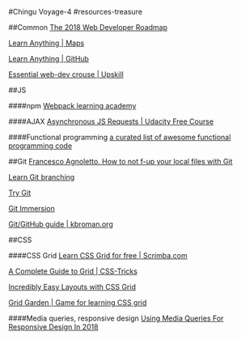 #Chingu Voyage-4 #resources-treasure

##Common
[The 2018 Web Developer Roadmap](https://codeburst.io/the-2018-web-developer-roadmap-826b1b806e8d)

[Learn Anything | Maps](https://learn-anything.xyz/)

[Learn Anything | GitHub]( https://github.com/learn-anything/learn-anything)

[Essential web-dev crouse | Upskill](https://upskillcourses.com/p/essential-web-developer-course)

##JS

####npm
[Webpack learning academy](https://webpack.academy/)

####AJAX
[Asynchronous JS Requests | Udacity Free Course](https://in.udacity.com/course/asynchronous-javascript-requests--ud109)

####Functional programming
[a curated list of awesome functional programming code](https://github.com/stoeffel/awesome-fp-js)

##Git
[Francesco Agnoletto. How to not f-up your local files with Git](https://medium.com/@francesco.agnoletto/how-to-not-f-up-your-local-files-with-git-part-1-e0756c88fd3c)

[Learn Git branching](https://learngitbranching.js.org/)

[Try Git](https://learngitbranching.js.org/)

[Git Immersion](http://gitimmersion.com/)

[Git/GitHub guide | kbroman.org](http://kbroman.org/github_tutorial/)

##CSS

####CSS Grid
[Learn CSS Grid for free | Scrimba.com](https://scrimba.com/g/gR8PTE)

[A Complete Guide to Grid | CSS-Tricks](https://scrimba.com/g/gR8PTE)

[Incredibly Easy Layouts with CSS Grid](https://youtu.be/tFKrK4eAiUQ)

[Grid Garden | Game for learning CSS grid](http://cssgridgarden.com/)


####Media queries, responsive design
[Using Media Queries For Responsive Design In 2018](https://www.smashingmagazine.com/2018/02/media-queries-responsive-design-2018/)
